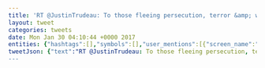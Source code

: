 ```yaml
---
title: 'RT @JustinTrudeau: To those fleeing persecution, terror &amp; war, Canadians will welcome you, regardless of your faith. Diversity is our stren…'
layout: tweet
categories: tweets
date: Mon Jan 30 04:10:44 +0000 2017
entities: {"hashtags":[],"symbols":[],"user_mentions":[{"screen_name":"JustinTrudeau","name":"Justin Trudeau","id":14260960,"id_str":"14260960","indices":[3,17]}],"urls":[]}
tweetJson: {"text":"RT @JustinTrudeau: To those fleeing persecution, terror &amp; war, Canadians will welcome you, regardless of your faith. Diversity is our stren…"}
---
```


